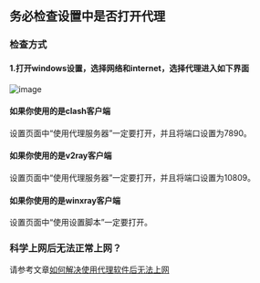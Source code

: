 ## 务必检查设置中是否打开代理
### 检查方式
#### 1.打开windows设置，选择网络和internet，选择代理进入如下界面
![image](https://user-images.githubusercontent.com/90917166/150639579-9dc87137-e533-4640-babe-95a108d8d38c.png)
#### 如果你使用的是clash客户端
设置页面中“使用代理服务器”一定要打开，并且将端口设置为7890。
#### 如果你使用的是v2ray客户端
设置页面中“使用代理服务器”一定要打开，并且将端口设置为10809。
#### 如果你使用的是winxray客户端
设置页面中“使用设置脚本”一定要打开。
### 科学上网后无法正常上网？
请参考文章[如何解决使用代理软件后无法上网](https://gia.cloudkingzst.xyz/2021/12/23/%e5%a6%82%e4%bd%95%e8%a7%a3%e5%86%b3%e4%bd%bf%e7%94%a8%e4%bb%a3%e7%90%86%e8%bd%af%e4%bb%b6%e5%90%8e%e6%97%a0%e6%b3%95%e4%b8%8a%e7%bd%91/#page-content)
